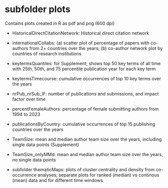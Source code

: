 # subfolder plots
Contains plots created in R as pdf and png (600 dpi)

- HistoricalDirectCitationNetwork: Historical direct citation network
- internationalCollabs: (a) scatter plot of percentage of papers with co-authors from 2+ countries over the years; (b) co-author network plot by countries of research institutions
- keytermsQuantiles: for Supplement; shows top 50 key terms of all time with 25th, 50th, and 75 percentile publication year for each key term
- keytermsTimecourse: cumulative occurrences of top 10 key terms over the years
- nrPub_nrSub_IF: number of publications and submissions, and impact factor over time
- percentFemaleAuthors: percentage of female submitting authors from 1994 to 2023
- publicationsByCountry: cumulative occurrences of top 15 publishing countries over the years
- TeamSize: mean and median author team size over the years, including single data points (Supplement)
- TeamSize_onlyMMd: mean and median author team size over the years, no single data points

- subfolder thematicMaps: plots of cluster centrality and density from co-occurrence analyses; separate plots for ranked (median) vs continous (mean) data and for different time windows